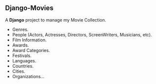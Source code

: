 Django-Movies
--------

A **Django** project to manage my Movie Collection.

- Genres.
- People (Actors, Actresses, Directors, ScreenWriters, Musicians, etc).
- Film Information.
- Awards.
- Award Categories.
- Festivals.
- Languages. 
- Countries.
- Cities.
- Organizations...